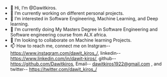 - 👋 Hi, I’m @Dawitkiros.
- 🔭 I’m currently working on different personal projects.
- 👀 I’m interested in Software Engineering, Machine Learning, and Deep learning.
- 🌱 I’m currently doing My Masters Degree in Software Engineering and Software engineering course from ALX africa.
- 💞️ I’m looking to collaborate on Machine learning Projects.
- 📫 How to reach me, connect me on Instgram-- https://www.instagram.com/dawit_kiros_/, linkedin-- https://www.linkedin.com/in/dawit-kiros/, github-- https://github.com/Dawitkiros, Email-- dawitkiros1922@gmail.com ,  and twitter-- https://twitter.com/dawit_kiros_/

<!---
Dawitkiros/Dawitkiros is a ✨ special ✨ repository because its `README.md` (this file) appears on your GitHub profile.
You can click the Preview link to take a look at your changes.
--->
